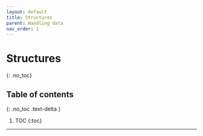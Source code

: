 ```yaml
---
layout: default
title: Structures
parent: Handling data
nav_order: 1
---
```


# Structures
{: .no_toc}

## Table of contents
{: .no_toc .text-delta }

1. TOC
{:toc}
---
